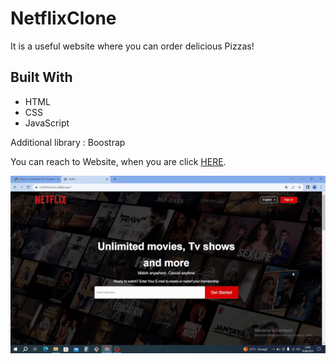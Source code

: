 # NetflixClone

<!DOCTYPE html>
<html lang="en">
<head>
    <meta charset="UTF-8">
</head>
<body>
    
  <p>It is a useful website where you can order delicious Pizzas!</p>
<h2 id="built-with">Built With</h2>
  <ul>
    <li>HTML</li>
    <li>CSS</li>
    <li>JavaScript</li>
  </ul>
  <p> Additional library : Boostrap</p>
  <p>You can reach to Website, when you are click <a href="https://netfliiixclone.netlify.app">HERE</a>.</p>

</body>
</html>

![netflixclone](3netflixclone.gif)
